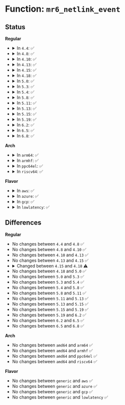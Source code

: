 # Function: <code>mr6_netlink_event</code>

## Status
<b>Regular</b>
<ul>
<li>
<details>
<summary>In <code>4.4</code>: ✅</summary>

```c
void mr6_netlink_event(struct mr6_table *mrt, struct mfc6_cache *mfc, int cmd);
```

**Collision:** Unique Static

**Inline:** No

**Transformation:** False

**Instances:**

```
In net/ipv6/ip6mr.c (ffffffff817f9600)
Location: net/ipv6/ip6mr.c:2420
Inline: False
Direct callers:
  - net/ipv6/ip6mr.c:mroute_clean_tables
  - net/ipv6/ip6mr.c:mroute_clean_tables
  - net/ipv6/ip6mr.c:ipmr_do_expire_process
  - net/ipv6/ip6mr.c:ip6mr_cache_unresolved
  - net/ipv6/ip6mr.c:ip6_mroute_setsockopt
  - net/ipv6/ip6mr.c:ip6_mroute_setsockopt
```
**Symbols:**

```
ffffffff817f9600-ffffffff817f96cf: mr6_netlink_event (STB_LOCAL)
```
</details>
</li>
<li>
<details>
<summary>In <code>4.8</code>: ✅</summary>

```c
void mr6_netlink_event(struct mr6_table *mrt, struct mfc6_cache *mfc, int cmd);
```

**Collision:** Unique Static

**Inline:** No

**Transformation:** False

**Instances:**

```
In net/ipv6/ip6mr.c (ffffffff81868e40)
Location: net/ipv6/ip6mr.c:2431
Inline: False
Direct callers:
  - net/ipv6/ip6mr.c:ip6_mroute_setsockopt
  - net/ipv6/ip6mr.c:ip6_mroute_setsockopt
  - net/ipv6/ip6mr.c:mroute_clean_tables
  - net/ipv6/ip6mr.c:mroute_clean_tables
  - net/ipv6/ip6mr.c:ip6mr_cache_unresolved
  - net/ipv6/ip6mr.c:ipmr_do_expire_process
```
**Symbols:**

```
ffffffff81868e40-ffffffff81868f0f: mr6_netlink_event (STB_LOCAL)
```
</details>
</li>
<li>
<details>
<summary>In <code>4.10</code>: ✅</summary>

```c
void mr6_netlink_event(struct mr6_table *mrt, struct mfc6_cache *mfc, int cmd);
```

**Collision:** Unique Static

**Inline:** No

**Transformation:** False

**Instances:**

```
In net/ipv6/ip6mr.c (ffffffff8189bc90)
Location: net/ipv6/ip6mr.c:2431
Inline: False
Direct callers:
  - net/ipv6/ip6mr.c:ip6_mroute_setsockopt
  - net/ipv6/ip6mr.c:ip6_mroute_setsockopt
  - net/ipv6/ip6mr.c:mroute_clean_tables
  - net/ipv6/ip6mr.c:mroute_clean_tables
  - net/ipv6/ip6mr.c:ip6mr_cache_unresolved
  - net/ipv6/ip6mr.c:ipmr_do_expire_process
```
**Symbols:**

```
ffffffff8189bc90-ffffffff8189bd5f: mr6_netlink_event (STB_LOCAL)
```
</details>
</li>
<li>
<details>
<summary>In <code>4.13</code>: ✅</summary>

```c
void mr6_netlink_event(struct mr6_table *mrt, struct mfc6_cache *mfc, int cmd);
```

**Collision:** Unique Static

**Inline:** No

**Transformation:** False

**Instances:**

```
In net/ipv6/ip6mr.c (ffffffff818c2050)
Location: net/ipv6/ip6mr.c:2437
Inline: False
Direct callers:
  - net/ipv6/ip6mr.c:ip6_mroute_setsockopt
  - net/ipv6/ip6mr.c:ip6_mroute_setsockopt
  - net/ipv6/ip6mr.c:mroute_clean_tables
  - net/ipv6/ip6mr.c:mroute_clean_tables
  - net/ipv6/ip6mr.c:ip6mr_cache_unresolved
  - net/ipv6/ip6mr.c:ipmr_do_expire_process
```
**Symbols:**

```
ffffffff818c2050-ffffffff818c211d: mr6_netlink_event (STB_LOCAL)
```
</details>
</li>
<li>
<details>
<summary>In <code>4.15</code>: ✅</summary>

```c
void mr6_netlink_event(struct mr6_table *mrt, struct mfc6_cache *mfc, int cmd);
```

**Collision:** Unique Static

**Inline:** No

**Transformation:** False

**Instances:**

```
In net/ipv6/ip6mr.c (ffffffff81945990)
Location: net/ipv6/ip6mr.c:2442
Inline: False
Direct callers:
  - net/ipv6/ip6mr.c:ip6_mroute_setsockopt
  - net/ipv6/ip6mr.c:ip6_mroute_setsockopt
  - net/ipv6/ip6mr.c:mroute_clean_tables
  - net/ipv6/ip6mr.c:mroute_clean_tables
  - net/ipv6/ip6mr.c:ip6mr_cache_unresolved
  - net/ipv6/ip6mr.c:ipmr_do_expire_process
```
**Symbols:**

```
ffffffff81945990-ffffffff81945a5d: mr6_netlink_event (STB_LOCAL)
```
</details>
</li>
<li>
<details>
<summary>In <code>4.18</code>: ✅</summary>

```c
void mr6_netlink_event(struct mr_table *mrt, struct mfc6_cache *mfc, int cmd);
```

**Collision:** Unique Static

**Inline:** No

**Transformation:** False

**Instances:**

```
In net/ipv6/ip6mr.c (ffffffff8199d260)
Location: net/ipv6/ip6mr.c:2343
Inline: False
Direct callers:
  - net/ipv6/ip6mr.c:ip6_mroute_setsockopt
  - net/ipv6/ip6mr.c:mroute_clean_tables
  - net/ipv6/ip6mr.c:mroute_clean_tables
  - net/ipv6/ip6mr.c:ip6mr_mfc_add
  - net/ipv6/ip6mr.c:ip6mr_cache_unresolved
  - net/ipv6/ip6mr.c:ipmr_do_expire_process
```
**Symbols:**

```
ffffffff8199d260-ffffffff8199d32d: mr6_netlink_event (STB_LOCAL)
```
</details>
</li>
<li>
<details>
<summary>In <code>5.0</code>: ✅</summary>

```c
void mr6_netlink_event(struct mr_table *mrt, struct mfc6_cache *mfc, int cmd);
```

**Collision:** Unique Static

**Inline:** No

**Transformation:** False

**Instances:**

```
In net/ipv6/ip6mr.c (ffffffff819d3dc0)
Location: net/ipv6/ip6mr.c:2375
Inline: False
Direct callers:
  - net/ipv6/ip6mr.c:ip6_mroute_setsockopt
  - net/ipv6/ip6mr.c:mroute_clean_tables
  - net/ipv6/ip6mr.c:mroute_clean_tables
  - net/ipv6/ip6mr.c:ip6mr_mfc_add
  - net/ipv6/ip6mr.c:ip6mr_cache_unresolved
  - net/ipv6/ip6mr.c:ipmr_do_expire_process
```
**Symbols:**

```
ffffffff819d3dc0-ffffffff819d3e8d: mr6_netlink_event (STB_LOCAL)
```
</details>
</li>
<li>
<details>
<summary>In <code>5.3</code>: ✅</summary>

```c
void mr6_netlink_event(struct mr_table *mrt, struct mfc6_cache *mfc, int cmd);
```

**Collision:** Unique Static

**Inline:** No

**Transformation:** False

**Instances:**

```
In net/ipv6/ip6mr.c (ffffffff81a424d0)
Location: net/ipv6/ip6mr.c:2393
Inline: False
Direct callers:
  - net/ipv6/ip6mr.c:mroute_clean_tables
  - net/ipv6/ip6mr.c:mroute_clean_tables
  - net/ipv6/ip6mr.c:ip6mr_mfc_add
  - net/ipv6/ip6mr.c:ip6mr_mfc_add
  - net/ipv6/ip6mr.c:ip6mr_mfc_delete
  - net/ipv6/ip6mr.c:ip6mr_cache_unresolved
  - net/ipv6/ip6mr.c:ipmr_do_expire_process
```
**Symbols:**

```
ffffffff81a424d0-ffffffff81a425a1: mr6_netlink_event (STB_LOCAL)
```
</details>
</li>
<li>
<details>
<summary>In <code>5.4</code>: ✅</summary>

```c
void mr6_netlink_event(struct mr_table *mrt, struct mfc6_cache *mfc, int cmd);
```

**Collision:** Unique Static

**Inline:** No

**Transformation:** False

**Instances:**

```
In net/ipv6/ip6mr.c (ffffffff81a79130)
Location: net/ipv6/ip6mr.c:2393
Inline: False
Direct callers:
  - net/ipv6/ip6mr.c:mroute_clean_tables
  - net/ipv6/ip6mr.c:mroute_clean_tables
  - net/ipv6/ip6mr.c:ip6mr_mfc_add
  - net/ipv6/ip6mr.c:ip6mr_mfc_add
  - net/ipv6/ip6mr.c:ip6mr_mfc_delete
  - net/ipv6/ip6mr.c:ip6mr_cache_unresolved
  - net/ipv6/ip6mr.c:ipmr_do_expire_process
```
**Symbols:**

```
ffffffff81a79130-ffffffff81a79201: mr6_netlink_event (STB_LOCAL)
```
</details>
</li>
<li>
<details>
<summary>In <code>5.8</code>: ✅</summary>

```c
void mr6_netlink_event(struct mr_table *mrt, struct mfc6_cache *mfc, int cmd);
```

**Collision:** Unique Static

**Inline:** No

**Transformation:** False

**Instances:**

```
In net/ipv6/ip6mr.c (ffffffff81b74230)
Location: net/ipv6/ip6mr.c:2398
Inline: False
Direct callers:
  - net/ipv6/ip6mr.c:mroute_clean_tables
  - net/ipv6/ip6mr.c:mroute_clean_tables
  - net/ipv6/ip6mr.c:ip6mr_mfc_add
  - net/ipv6/ip6mr.c:ip6mr_mfc_add
  - net/ipv6/ip6mr.c:ip6mr_mfc_delete
  - net/ipv6/ip6mr.c:ip6mr_cache_unresolved
  - net/ipv6/ip6mr.c:ipmr_do_expire_process
```
**Symbols:**

```
ffffffff81b74230-ffffffff81b74301: mr6_netlink_event (STB_LOCAL)
```
</details>
</li>
<li>
<details>
<summary>In <code>5.11</code>: ✅</summary>

```c
void mr6_netlink_event(struct mr_table *mrt, struct mfc6_cache *mfc, int cmd);
```

**Collision:** Unique Static

**Inline:** No

**Transformation:** False

**Instances:**

```
In net/ipv6/ip6mr.c (ffffffff81b82fa0)
Location: net/ipv6/ip6mr.c:2399
Inline: False
Direct callers:
  - net/ipv6/ip6mr.c:mroute_clean_tables
  - net/ipv6/ip6mr.c:mroute_clean_tables
  - net/ipv6/ip6mr.c:ip6mr_mfc_add
  - net/ipv6/ip6mr.c:ip6mr_mfc_add
  - net/ipv6/ip6mr.c:ip6mr_mfc_delete
  - net/ipv6/ip6mr.c:ip6mr_cache_unresolved
  - net/ipv6/ip6mr.c:ipmr_do_expire_process
```
**Symbols:**

```
ffffffff81b82fa0-ffffffff81b83071: mr6_netlink_event (STB_LOCAL)
```
</details>
</li>
<li>
<details>
<summary>In <code>5.13</code>: ✅</summary>

```c
void mr6_netlink_event(struct mr_table *mrt, struct mfc6_cache *mfc, int cmd);
```

**Collision:** Unique Static

**Inline:** No

**Transformation:** False

**Instances:**

```
In net/ipv6/ip6mr.c (ffffffff81b71c30)
Location: net/ipv6/ip6mr.c:2399
Inline: False
Direct callers:
  - net/ipv6/ip6mr.c:mroute_clean_tables
  - net/ipv6/ip6mr.c:mroute_clean_tables
  - net/ipv6/ip6mr.c:ip6mr_mfc_add
  - net/ipv6/ip6mr.c:ip6mr_mfc_add
  - net/ipv6/ip6mr.c:ip6mr_mfc_delete
  - net/ipv6/ip6mr.c:ip6mr_cache_unresolved
  - net/ipv6/ip6mr.c:ipmr_do_expire_process
```
**Symbols:**

```
ffffffff81b71c30-ffffffff81b71cf8: mr6_netlink_event (STB_LOCAL)
```
</details>
</li>
<li>
<details>
<summary>In <code>5.15</code>: ✅</summary>

```c
void mr6_netlink_event(struct mr_table *mrt, struct mfc6_cache *mfc, int cmd);
```

**Collision:** Unique Static

**Inline:** No

**Transformation:** False

**Instances:**

```
In net/ipv6/ip6mr.c (ffffffff81c3c0e0)
Location: net/ipv6/ip6mr.c:2400
Inline: False
Direct callers:
  - net/ipv6/ip6mr.c:mroute_clean_tables
  - net/ipv6/ip6mr.c:mroute_clean_tables
  - net/ipv6/ip6mr.c:ip6mr_mfc_add
  - net/ipv6/ip6mr.c:ip6mr_mfc_add
  - net/ipv6/ip6mr.c:ip6mr_mfc_delete
  - net/ipv6/ip6mr.c:ip6mr_cache_unresolved
  - net/ipv6/ip6mr.c:ipmr_do_expire_process
```
**Symbols:**

```
ffffffff81c3c0e0-ffffffff81c3c1a8: mr6_netlink_event (STB_LOCAL)
```
</details>
</li>
<li>
<details>
<summary>In <code>5.19</code>: ✅</summary>

```c
void mr6_netlink_event(struct mr_table *mrt, struct mfc6_cache *mfc, int cmd);
```

**Collision:** Unique Static

**Inline:** No

**Transformation:** False

**Instances:**

```
In net/ipv6/ip6mr.c (ffffffff81dda450)
Location: net/ipv6/ip6mr.c:2421
Inline: False
Direct callers:
  - net/ipv6/ip6mr.c:mroute_clean_tables
  - net/ipv6/ip6mr.c:mroute_clean_tables
  - net/ipv6/ip6mr.c:ip6mr_mfc_add
  - net/ipv6/ip6mr.c:ip6mr_mfc_delete
  - net/ipv6/ip6mr.c:ip6mr_cache_unresolved
  - net/ipv6/ip6mr.c:ipmr_do_expire_process
```
**Symbols:**

```
ffffffff81dda450-ffffffff81dda541: mr6_netlink_event (STB_LOCAL)
```
</details>
</li>
<li>
<details>
<summary>In <code>6.2</code>: ✅</summary>

```c
void mr6_netlink_event(struct mr_table *mrt, struct mfc6_cache *mfc, int cmd);
```

**Collision:** Unique Static

**Inline:** No

**Transformation:** False

**Instances:**

```
In net/ipv6/ip6mr.c (ffffffff81fac140)
Location: net/ipv6/ip6mr.c:2426
Inline: False
Direct callers:
  - net/ipv6/ip6mr.c:mroute_clean_tables
  - net/ipv6/ip6mr.c:mroute_clean_tables
  - net/ipv6/ip6mr.c:ip6mr_mfc_add
  - net/ipv6/ip6mr.c:ip6mr_mfc_delete
  - net/ipv6/ip6mr.c:ip6mr_cache_unresolved
  - net/ipv6/ip6mr.c:ipmr_do_expire_process
```
**Symbols:**

```
ffffffff81fac140-ffffffff81fac231: mr6_netlink_event (STB_LOCAL)
```
</details>
</li>
<li>
<details>
<summary>In <code>6.5</code>: ✅</summary>

```c
void mr6_netlink_event(struct mr_table *mrt, struct mfc6_cache *mfc, int cmd);
```

**Collision:** Unique Static

**Inline:** No

**Transformation:** False

**Instances:**

```
In net/ipv6/ip6mr.c (ffffffff8200c8e0)
Location: net/ipv6/ip6mr.c:2418
Inline: False
Direct callers:
  - net/ipv6/ip6mr.c:mroute_clean_tables
  - net/ipv6/ip6mr.c:mroute_clean_tables
  - net/ipv6/ip6mr.c:ip6mr_mfc_add
  - net/ipv6/ip6mr.c:ip6mr_mfc_delete
  - net/ipv6/ip6mr.c:ip6mr_cache_unresolved
  - net/ipv6/ip6mr.c:ipmr_do_expire_process
```
**Symbols:**

```
ffffffff8200c8e0-ffffffff8200c9d1: mr6_netlink_event (STB_LOCAL)
```
</details>
</li>
<li>
<details>
<summary>In <code>6.8</code>: ✅</summary>

```c
void mr6_netlink_event(struct mr_table *mrt, struct mfc6_cache *mfc, int cmd);
```

**Collision:** Unique Static

**Inline:** No

**Transformation:** False

**Instances:**

```
In net/ipv6/ip6mr.c (ffffffff820db8b0)
Location: net/ipv6/ip6mr.c:2416
Inline: False
Direct callers:
  - net/ipv6/ip6mr.c:mroute_clean_tables
  - net/ipv6/ip6mr.c:mroute_clean_tables
  - net/ipv6/ip6mr.c:ip6mr_mfc_add
  - net/ipv6/ip6mr.c:ip6mr_mfc_delete
  - net/ipv6/ip6mr.c:ip6mr_cache_unresolved
  - net/ipv6/ip6mr.c:ipmr_do_expire_process
```
**Symbols:**

```
ffffffff820db8b0-ffffffff820db9a1: mr6_netlink_event (STB_LOCAL)
```
</details>
</li>
</ul>
<b>Arch</b>
<ul>
<li>
<details>
<summary>In <code>arm64</code>: ✅</summary>

```c
void mr6_netlink_event(struct mr_table *mrt, struct mfc6_cache *mfc, int cmd);
```

**Collision:** Unique Static

**Inline:** No

**Transformation:** False

**Instances:**

```
In net/ipv6/ip6mr.c (ffff800010d42618)
Location: net/ipv6/ip6mr.c:2393
Inline: False
Direct callers:
  - net/ipv6/ip6mr.c:mroute_clean_tables
  - net/ipv6/ip6mr.c:mroute_clean_tables
  - net/ipv6/ip6mr.c:ip6mr_mfc_add
  - net/ipv6/ip6mr.c:ip6mr_mfc_add
  - net/ipv6/ip6mr.c:ip6mr_mfc_delete
  - net/ipv6/ip6mr.c:ip6mr_cache_unresolved
  - net/ipv6/ip6mr.c:ipmr_do_expire_process
```
**Symbols:**

```
ffff800010d42618-ffff800010d42708: mr6_netlink_event (STB_LOCAL)
```
</details>
</li>
<li>
<details>
<summary>In <code>armhf</code>: ✅</summary>

```c
void mr6_netlink_event(struct mr_table *mrt, struct mfc6_cache *mfc, int cmd);
```

**Collision:** Unique Static

**Inline:** No

**Transformation:** False

**Instances:**

```
In net/ipv6/ip6mr.c (c0e45060)
Location: net/ipv6/ip6mr.c:2393
Inline: False
Direct callers:
  - net/ipv6/ip6mr.c:mroute_clean_tables
  - net/ipv6/ip6mr.c:mroute_clean_tables
  - net/ipv6/ip6mr.c:ip6mr_mfc_add
  - net/ipv6/ip6mr.c:ip6mr_mfc_add
  - net/ipv6/ip6mr.c:ip6mr_mfc_delete
  - net/ipv6/ip6mr.c:ip6mr_cache_unresolved
  - net/ipv6/ip6mr.c:ipmr_do_expire_process
```
**Symbols:**

```
c0e45060-c0e45134: mr6_netlink_event (STB_LOCAL)
```
</details>
</li>
<li>
<details>
<summary>In <code>ppc64el</code>: ✅</summary>

```c
void mr6_netlink_event(struct mr_table *mrt, struct mfc6_cache *mfc, int cmd);
```

**Collision:** Unique Static

**Inline:** No

**Transformation:** False

**Instances:**

```
In net/ipv6/ip6mr.c (c000000000e775b0)
Location: net/ipv6/ip6mr.c:2393
Inline: False
Direct callers:
  - net/ipv6/ip6mr.c:mroute_clean_tables
  - net/ipv6/ip6mr.c:mroute_clean_tables
  - net/ipv6/ip6mr.c:ip6mr_mfc_add
  - net/ipv6/ip6mr.c:ip6mr_mfc_add
  - net/ipv6/ip6mr.c:ip6mr_mfc_delete
  - net/ipv6/ip6mr.c:ip6mr_cache_unresolved
  - net/ipv6/ip6mr.c:ipmr_do_expire_process
```
**Symbols:**

```
c000000000e775b0-c000000000e77700: mr6_netlink_event (STB_LOCAL)
```
</details>
</li>
<li>
<details>
<summary>In <code>riscv64</code>: ✅</summary>

```c
void mr6_netlink_event(struct mr_table *mrt, struct mfc6_cache *mfc, int cmd);
```

**Collision:** Unique Static

**Inline:** No

**Transformation:** False

**Instances:**

```
In net/ipv6/ip6mr.c (ffffffe00087de98)
Location: net/ipv6/ip6mr.c:2393
Inline: False
Direct callers:
  - net/ipv6/ip6mr.c:mroute_clean_tables
  - net/ipv6/ip6mr.c:mroute_clean_tables
  - net/ipv6/ip6mr.c:ip6mr_mfc_add
  - net/ipv6/ip6mr.c:ip6mr_mfc_add
  - net/ipv6/ip6mr.c:ip6mr_mfc_delete
  - net/ipv6/ip6mr.c:ip6mr_cache_unresolved
  - net/ipv6/ip6mr.c:ipmr_do_expire_process
```
**Symbols:**

```
ffffffe00087de98-ffffffe00087df66: mr6_netlink_event (STB_LOCAL)
```
</details>
</li>
</ul>
<b>Flavor</b>
<ul>
<li>
<details>
<summary>In <code>aws</code>: ✅</summary>

```c
void mr6_netlink_event(struct mr_table *mrt, struct mfc6_cache *mfc, int cmd);
```

**Collision:** Unique Static

**Inline:** No

**Transformation:** False

**Instances:**

```
In net/ipv6/ip6mr.c (ffffffff81a187c0)
Location: net/ipv6/ip6mr.c:2393
Inline: False
Direct callers:
  - net/ipv6/ip6mr.c:mroute_clean_tables
  - net/ipv6/ip6mr.c:mroute_clean_tables
  - net/ipv6/ip6mr.c:ip6mr_mfc_add
  - net/ipv6/ip6mr.c:ip6mr_mfc_add
  - net/ipv6/ip6mr.c:ip6mr_mfc_delete
  - net/ipv6/ip6mr.c:ip6mr_cache_unresolved
  - net/ipv6/ip6mr.c:ipmr_do_expire_process
```
**Symbols:**

```
ffffffff81a187c0-ffffffff81a18891: mr6_netlink_event (STB_LOCAL)
```
</details>
</li>
<li>
<details>
<summary>In <code>azure</code>: ✅</summary>

```c
void mr6_netlink_event(struct mr_table *mrt, struct mfc6_cache *mfc, int cmd);
```

**Collision:** Unique Static

**Inline:** No

**Transformation:** False

**Instances:**

```
In net/ipv6/ip6mr.c (ffffffff819d5580)
Location: net/ipv6/ip6mr.c:2393
Inline: False
Direct callers:
  - net/ipv6/ip6mr.c:mroute_clean_tables
  - net/ipv6/ip6mr.c:mroute_clean_tables
  - net/ipv6/ip6mr.c:ip6mr_mfc_add
  - net/ipv6/ip6mr.c:ip6mr_mfc_add
  - net/ipv6/ip6mr.c:ip6mr_mfc_delete
  - net/ipv6/ip6mr.c:ip6mr_cache_unresolved
  - net/ipv6/ip6mr.c:ipmr_do_expire_process
```
**Symbols:**

```
ffffffff819d5580-ffffffff819d5651: mr6_netlink_event (STB_LOCAL)
```
</details>
</li>
<li>
<details>
<summary>In <code>gcp</code>: ✅</summary>

```c
void mr6_netlink_event(struct mr_table *mrt, struct mfc6_cache *mfc, int cmd);
```

**Collision:** Unique Static

**Inline:** No

**Transformation:** False

**Instances:**

```
In net/ipv6/ip6mr.c (ffffffff81a83240)
Location: net/ipv6/ip6mr.c:2393
Inline: False
Direct callers:
  - net/ipv6/ip6mr.c:mroute_clean_tables
  - net/ipv6/ip6mr.c:mroute_clean_tables
  - net/ipv6/ip6mr.c:ip6mr_mfc_add
  - net/ipv6/ip6mr.c:ip6mr_mfc_add
  - net/ipv6/ip6mr.c:ip6mr_mfc_delete
  - net/ipv6/ip6mr.c:ip6mr_cache_unresolved
  - net/ipv6/ip6mr.c:ipmr_do_expire_process
```
**Symbols:**

```
ffffffff81a83240-ffffffff81a83311: mr6_netlink_event (STB_LOCAL)
```
</details>
</li>
<li>
<details>
<summary>In <code>lowlatency</code>: ✅</summary>

```c
void mr6_netlink_event(struct mr_table *mrt, struct mfc6_cache *mfc, int cmd);
```

**Collision:** Unique Static

**Inline:** No

**Transformation:** False

**Instances:**

```
In net/ipv6/ip6mr.c (ffffffff81a8fb60)
Location: net/ipv6/ip6mr.c:2393
Inline: False
Direct callers:
  - net/ipv6/ip6mr.c:mroute_clean_tables
  - net/ipv6/ip6mr.c:mroute_clean_tables
  - net/ipv6/ip6mr.c:ip6mr_mfc_add
  - net/ipv6/ip6mr.c:ip6mr_mfc_add
  - net/ipv6/ip6mr.c:ip6mr_mfc_delete
  - net/ipv6/ip6mr.c:ip6mr_cache_unresolved
  - net/ipv6/ip6mr.c:ipmr_do_expire_process
```
**Symbols:**

```
ffffffff81a8fb60-ffffffff81a8fc31: mr6_netlink_event (STB_LOCAL)
```
</details>
</li>
</ul>

## Differences
<b>Regular</b>
<ul>
<li>
No changes between <code>4.4</code> and <code>4.8</code> ✅
</li>
<li>
No changes between <code>4.8</code> and <code>4.10</code> ✅
</li>
<li>
No changes between <code>4.10</code> and <code>4.13</code> ✅
</li>
<li>
No changes between <code>4.13</code> and <code>4.15</code> ✅
</li>
<li>
<details>
<summary>Changed between <code>4.15</code> and <code>4.18</code> ⚠️</summary>
<ul>
<li>
<b>Param type changed. </b>
<code>struct mr6_table *mrt</code> ➡️ <code>struct mr_table *mrt</code>
</li>
</ul>
</details>
</li>
<li>
No changes between <code>4.18</code> and <code>5.0</code> ✅
</li>
<li>
No changes between <code>5.0</code> and <code>5.3</code> ✅
</li>
<li>
No changes between <code>5.3</code> and <code>5.4</code> ✅
</li>
<li>
No changes between <code>5.4</code> and <code>5.8</code> ✅
</li>
<li>
No changes between <code>5.8</code> and <code>5.11</code> ✅
</li>
<li>
No changes between <code>5.11</code> and <code>5.13</code> ✅
</li>
<li>
No changes between <code>5.13</code> and <code>5.15</code> ✅
</li>
<li>
No changes between <code>5.15</code> and <code>5.19</code> ✅
</li>
<li>
No changes between <code>5.19</code> and <code>6.2</code> ✅
</li>
<li>
No changes between <code>6.2</code> and <code>6.5</code> ✅
</li>
<li>
No changes between <code>6.5</code> and <code>6.8</code> ✅
</li>
</ul>
<b>Arch</b>
<ul>
<li>
No changes between <code>amd64</code> and <code>arm64</code> ✅
</li>
<li>
No changes between <code>amd64</code> and <code>armhf</code> ✅
</li>
<li>
No changes between <code>amd64</code> and <code>ppc64el</code> ✅
</li>
<li>
No changes between <code>amd64</code> and <code>riscv64</code> ✅
</li>
</ul>
<b>Flavor</b>
<ul>
<li>
No changes between <code>generic</code> and <code>aws</code> ✅
</li>
<li>
No changes between <code>generic</code> and <code>azure</code> ✅
</li>
<li>
No changes between <code>generic</code> and <code>gcp</code> ✅
</li>
<li>
No changes between <code>generic</code> and <code>lowlatency</code> ✅
</li>
</ul>
